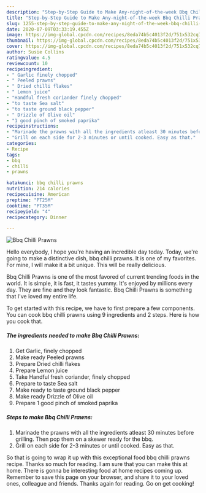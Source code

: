 ```yaml
---
description: "Step-by-Step Guide to Make Any-night-of-the-week Bbq Chilli Prawns"
title: "Step-by-Step Guide to Make Any-night-of-the-week Bbq Chilli Prawns"
slug: 1255-step-by-step-guide-to-make-any-night-of-the-week-bbq-chilli-prawns
date: 2020-07-09T03:33:19.455Z
image: https://img-global.cpcdn.com/recipes/8eda74b5c4013f2d/751x532cq70/bbq-chilli-prawns-recipe-main-photo.jpg
thumbnail: https://img-global.cpcdn.com/recipes/8eda74b5c4013f2d/751x532cq70/bbq-chilli-prawns-recipe-main-photo.jpg
cover: https://img-global.cpcdn.com/recipes/8eda74b5c4013f2d/751x532cq70/bbq-chilli-prawns-recipe-main-photo.jpg
author: Susie Collins
ratingvalue: 4.5
reviewcount: 10
recipeingredient:
- " Garlic finely chopped"
- " Peeled prawns"
- " Dried chilli flakes"
- " Lemon juice"
- "Handful fresh coriander finely chopped"
- "to taste Sea salt"
- "to taste ground black pepper"
- " Drizzle of Olive oil"
- "1 good pinch of smoked paprika"
recipeinstructions:
- "Marinade the prawns with all the ingredients atleast 30 minutes before grilling. Then pop them on a skewer ready for the bbq."
- "Grill on each side for 2-3 minutes or until cooked. Easy as that."
categories:
- Recipe
tags:
- bbq
- chilli
- prawns

katakunci: bbq chilli prawns 
nutrition: 214 calories
recipecuisine: American
preptime: "PT25M"
cooktime: "PT35M"
recipeyield: "4"
recipecategory: Dinner

---
```



![Bbq Chilli Prawns](https://img-global.cpcdn.com/recipes/8eda74b5c4013f2d/751x532cq70/bbq-chilli-prawns-recipe-main-photo.jpg)

Hello everybody, I hope you're having an incredible day today. Today, we're going to make a distinctive dish, bbq chilli prawns. It is one of my favorites. For mine, I will make it a bit unique. This will be really delicious.

Bbq Chilli Prawns is one of the most favored of current trending foods in the world. It is simple, it is fast, it tastes yummy. It's enjoyed by millions every day. They are fine and they look fantastic. Bbq Chilli Prawns is something that I've loved my entire life.




To get started with this recipe, we have to first prepare a few components. You can cook bbq chilli prawns using 9 ingredients and 2 steps. Here is how you cook that.

<!--inarticleads1-->

##### The ingredients needed to make Bbq Chilli Prawns:

1. Get  Garlic, finely chopped
1. Make ready  Peeled prawns
1. Prepare  Dried chilli flakes
1. Prepare  Lemon juice
1. Take Handful fresh coriander, finely chopped
1. Prepare to taste Sea salt
1. Make ready to taste ground black pepper
1. Make ready  Drizzle of Olive oil
1. Prepare 1 good pinch of smoked paprika




<!--inarticleads2-->

##### Steps to make Bbq Chilli Prawns:

1. Marinade the prawns with all the ingredients atleast 30 minutes before grilling. Then pop them on a skewer ready for the bbq.
1. Grill on each side for 2-3 minutes or until cooked. Easy as that.




So that is going to wrap it up with this exceptional food bbq chilli prawns recipe. Thanks so much for reading. I am sure that you can make this at home. There is gonna be interesting food at home recipes coming up. Remember to save this page on your browser, and share it to your loved ones, colleague and friends. Thanks again for reading. Go on get cooking!
